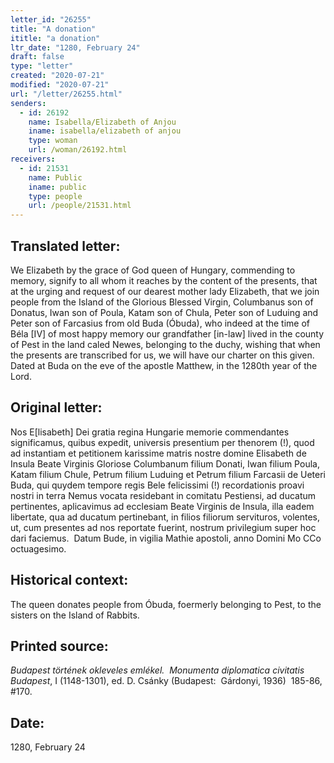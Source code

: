 ```yaml
---
letter_id: "26255"
title: "A donation"
ititle: "a donation"
ltr_date: "1280, February 24"
draft: false
type: "letter"
created: "2020-07-21"
modified: "2020-07-21"
url: "/letter/26255.html"
senders:
  - id: 26192
    name: Isabella/Elizabeth of Anjou
    iname: isabella/elizabeth of anjou
    type: woman
    url: /woman/26192.html
receivers:
  - id: 21531
    name: Public
    iname: public
    type: people
    url: /people/21531.html
---
```

<h2> Translated letter:</h2><p>We Elizabeth by the grace of God queen of Hungary, commending to memory, signify to all whom it reaches by the content of the presents, that at the urging and request of our dearest mother lady Elizabeth, that we join people from the Island of the Glorious Blessed Virgin, Columbanus son of Donatus, Iwan son of Poula, Katam son of Chula, Peter son of Luduing and Peter son of Farcasius from old Buda (Óbuda), who indeed at the time of Béla [IV] of most happy memory our grandfather [in-law] lived in the county of Pest in the land caled Newes, belonging to the duchy, wishing that when the presents are transcribed for us, we will have our charter on this given.&nbsp; Dated at Buda on the eve of the apostle Matthew, in the 1280th year of the Lord.</p><h2 class="mt-4"> Original letter:</h2><p>Nos E[lisabeth] Dei gratia regina Hungarie memorie commendantes significamus, quibus expedit, universis presentium per thenorem (!), quod ad instantiam et petitionem karissime matris nostre domine Elisabeth de Insula Beate Virginis Gloriose Columbanum filium Donati, Iwan filium Poula, Katam filium Chule, Petrum filium Luduing et Petrum filium Farcasii de Ueteri Buda, qui quydem tempore regis Bele felicissimi (!) recordationis proavi nostri in terra Nemus vocata residebant in comitatu Pestiensi, ad ducatum pertinentes, aplicavimus ad ecclesiam Beate Virginis de Insula, illa eadem libertate, qua ad ducatum pertinebant, in filios filiorum servituros, volentes, ut, cum presentes ad nos reportate fuerint, nostrum privilegium super hoc dari faciemus.&nbsp; Datum Bude, in vigilia Mathie apostoli, anno Domini Mo CCo octuagesimo.</p><h2 class="mt-4"> Historical context:</h2><p>The queen donates people from Óbuda, foermerly belonging to Pest, to the sisters on the Island of Rabbits.</p><h2 class="mt-4"> Printed source:</h2><p><i>Budapest történek okleveles emlékel.&nbsp; Monumenta diplomatica civitatis Budapest</i>, I (1148-1301), ed. D. Csánky (Budapest:&nbsp; Gárdonyi, 1936)&nbsp; 185-86, #170.</p><h2 class="mt-4"> Date:</h2>1280, February 24
